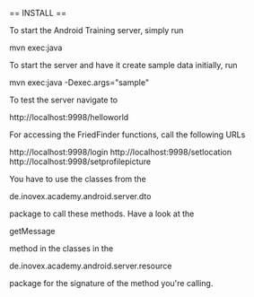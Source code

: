 == INSTALL ==

To start the Android Training server, simply run

  mvn exec:java

To start the server and have it create sample data initially, run

  mvn exec:java -Dexec.args="sample"

To test the server navigate to 

  http://localhost:9998/helloworld
  
For accessing the FriedFinder functions, call the following URLs

  http://localhost:9998/login
  http://localhost:9998/setlocation
  http://localhost:9998/setprofilepicture

You have to use the classes from the

  de.inovex.academy.android.server.dto
  
package to call these methods. Have a look at the

  getMessage
  
method in the classes in the 

  de.inovex.academy.android.server.resource

package for the signature of the method you're calling.

  
